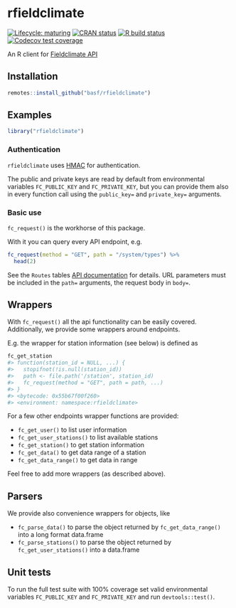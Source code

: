 
<!-- README.md is generated from README.Rmd. Please edit that file -->

# rfieldclimate

<!-- badges: start -->

[![Lifecycle:
maturing](https://img.shields.io/badge/lifecycle-maturing-blue.svg)](https://lifecycle.r-lib.org/articles/stages.html#maturing)
[![CRAN
status](https://www.r-pkg.org/badges/version/rfieldclimate)](https://CRAN.R-project.org/package=rfieldclimate)
[![R build
status](https://github.com/basf/rfieldclimate/workflows/R-CMD-check/badge.svg)](https://github.com/basf/rfieldclimate/actions)
[![Codecov test
coverage](https://codecov.io/gh/basf/rfieldclimate/branch/master/graph/badge.svg?token=3OZ8Y9VVWN)](https://app.codecov.io/gh/basf/rfieldclimate?branch=master)
<!-- badges: end -->

An R client for [Fieldclimate
API](https://api.fieldclimate.com/v2/docs/)

## Installation

``` r
remotes::install_github("basf/rfieldclimate")
```

## Examples

``` r
library("rfieldclimate")
```

### Authentication

`rfieldclimate` uses
[HMAC](https://api.fieldclimate.com/v2/docs/#authentication-hmac) for
authentication.

The public and private keys are read by default from environmental
variables `FC_PUBLIC_KEY` and `FC_PRIVATE_KEY`, but you can provide them
also in every function call using the `public_key=` and `private_key=`
arguments.

### Basic use

`fc_request()` is the workhorse of this package.

With it you can query every API endpoint, e.g.

``` r
fc_request(method = "GET", path = "/system/types") %>%
  head(2)
```

See the `Routes` tables [API
documentation](https://api.fieldclimate.com/v2/docs/#system) for
details. URL parameters must be included in the `path=` arguments, the
request body in `body=`.

## Wrappers

With `fc_request()` all the api functionality can be easily covered.
Additionally, we provide some wrappers around endpoints.

E.g. the wrapper for station information (see below) is defined as

``` r
fc_get_station
#> function(station_id = NULL, ...) {
#>   stopifnot(!is.null(station_id))
#>   path <- file.path('/station', station_id)
#>   fc_request(method = "GET", path = path, ...)
#> }
#> <bytecode: 0x55b67f00f260>
#> <environment: namespace:rfieldclimate>
```

For a few other endpoints wrapper functions are provided:

  - `fc_get_user()` to list user information
  - `fc_get_user_stations()` to list available stations
  - `fc_get_station()` to get station information
  - `fc_get_data()` to get data range of a station
  - `fc_get_data_range()` to get data in range

Feel free to add more wrappers (as described above).

## Parsers

We provide also convenience wrappers for objects, like

  - `fc_parse_data()` to parse the object returned by
    `fc_get_data_range()` into a long format data.frame
  - `fc_parse_stations()` to parse the object returned by
    `fc_get_user_stations()` into a data.frame

## Unit tests

To run the full test suite with 100% coverage set valid environmental
variables `FC_PUBLIC_KEY` and `FC_PRIVATE_KEY` and run
`devtools::test()`.
